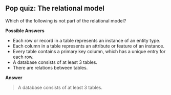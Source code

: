 ## Pop quiz: The relational model

Which of the following is not part of the relational model?

**Possible Answers**

* Each row or record in a table represents an instance of an entity type.
* Each column in a table represents an attribute or feature of an instance.
* Every table contains a primary key column, which has a unique entry for each row.
* A database consists of at least 3 tables.
* There are relations between tables.

**Answer**

> A database consists of at least 3 tables.